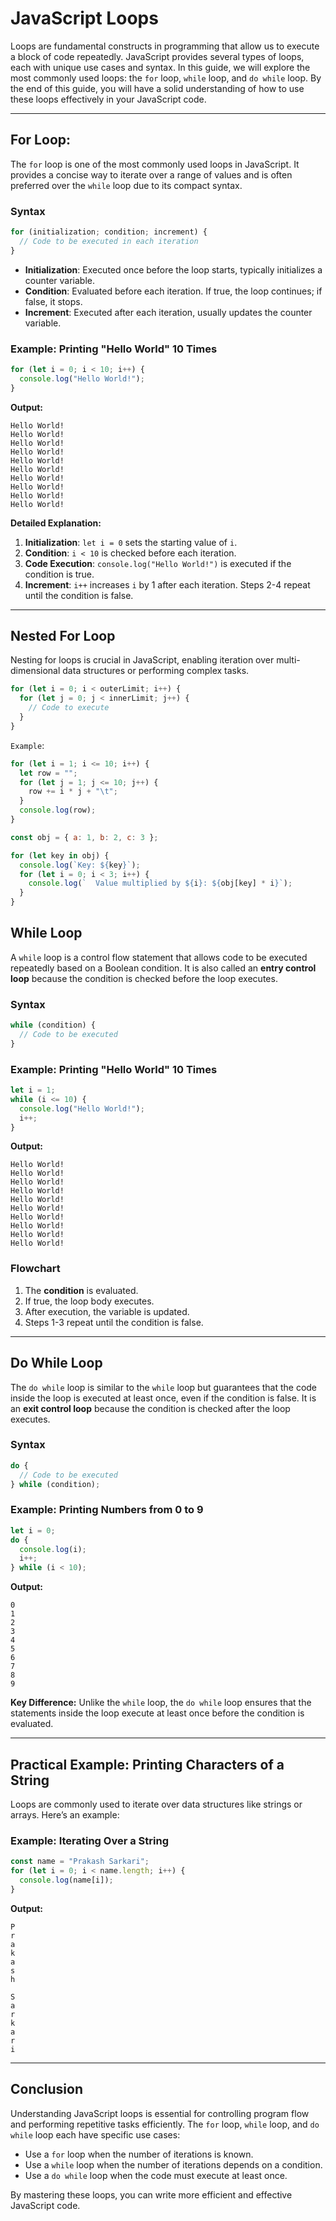 # JavaScript Loops

Loops are fundamental constructs in programming that allow us to execute a block of code repeatedly. JavaScript provides several types of loops, each with unique use cases and syntax. In this guide, we will explore the most commonly used loops: the `for` loop, `while` loop, and `do while` loop. By the end of this guide, you will have a solid understanding of how to use these loops effectively in your JavaScript code.

---

## For Loop:

The `for` loop is one of the most commonly used loops in JavaScript. It provides a concise way to iterate over a range of values and is often preferred over the `while` loop due to its compact syntax.

### Syntax

```javascript
for (initialization; condition; increment) {
  // Code to be executed in each iteration
}
```

- **Initialization**: Executed once before the loop starts, typically initializes a counter variable.
- **Condition**: Evaluated before each iteration. If true, the loop continues; if false, it stops.
- **Increment**: Executed after each iteration, usually updates the counter variable.

### Example: Printing "Hello World" 10 Times

```javascript
for (let i = 0; i < 10; i++) {
  console.log("Hello World!");
}
```

**Output:**

```
Hello World!
Hello World!
Hello World!
Hello World!
Hello World!
Hello World!
Hello World!
Hello World!
Hello World!
Hello World!
```

**Detailed Explanation:**

1. **Initialization**: `let i = 0` sets the starting value of `i`.
2. **Condition**: `i < 10` is checked before each iteration.
3. **Code Execution**: `console.log("Hello World!")` is executed if the condition is true.
4. **Increment**: `i++` increases `i` by 1 after each iteration.
   Steps 2-4 repeat until the condition is false.

---

## Nested For Loop

Nesting for loops is crucial in JavaScript, enabling iteration over multi-dimensional data structures or performing complex tasks.

```js
for (let i = 0; i < outerLimit; i++) {
  for (let j = 0; j < innerLimit; j++) {
    // Code to execute
  }
}
```

`Example`:

```js
for (let i = 1; i <= 10; i++) {
  let row = "";
  for (let j = 1; j <= 10; j++) {
    row += i * j + "\t";
  }
  console.log(row);
}
```

```js
const obj = { a: 1, b: 2, c: 3 };

for (let key in obj) {
  console.log(`Key: ${key}`);
  for (let i = 0; i < 3; i++) {
    console.log(`  Value multiplied by ${i}: ${obj[key] * i}`);
  }
}
```

## While Loop

A `while` loop is a control flow statement that allows code to be executed repeatedly based on a Boolean condition. It is also called an **entry control loop** because the condition is checked before the loop executes.

### Syntax

```javascript
while (condition) {
  // Code to be executed
}
```

### Example: Printing "Hello World" 10 Times

```javascript
let i = 1;
while (i <= 10) {
  console.log("Hello World!");
  i++;
}
```

**Output:**

```
Hello World!
Hello World!
Hello World!
Hello World!
Hello World!
Hello World!
Hello World!
Hello World!
Hello World!
Hello World!
```

### Flowchart

1. The **condition** is evaluated.
2. If true, the loop body executes.
3. After execution, the variable is updated.
4. Steps 1-3 repeat until the condition is false.

---

## Do While Loop

The `do while` loop is similar to the `while` loop but guarantees that the code inside the loop is executed at least once, even if the condition is false. It is an **exit control loop** because the condition is checked after the loop executes.

### Syntax

```javascript
do {
  // Code to be executed
} while (condition);
```

### Example: Printing Numbers from 0 to 9

```javascript
let i = 0;
do {
  console.log(i);
  i++;
} while (i < 10);
```

**Output:**

```
0
1
2
3
4
5
6
7
8
9
```

**Key Difference:**
Unlike the `while` loop, the `do while` loop ensures that the statements inside the loop execute at least once before the condition is evaluated.

---

## Practical Example: Printing Characters of a String

Loops are commonly used to iterate over data structures like strings or arrays. Here’s an example:

### Example: Iterating Over a String

```javascript
const name = "Prakash Sarkari";
for (let i = 0; i < name.length; i++) {
  console.log(name[i]);
}
```

**Output:**

```
P
r
a
k
a
s
h

S
a
r
k
a
r
i
```

---

## Conclusion

Understanding JavaScript loops is essential for controlling program flow and performing repetitive tasks efficiently. The `for` loop, `while` loop, and `do while` loop each have specific use cases:

- Use a `for` loop when the number of iterations is known.
- Use a `while` loop when the number of iterations depends on a condition.
- Use a `do while` loop when the code must execute at least once.

By mastering these loops, you can write more efficient and effective JavaScript code.
